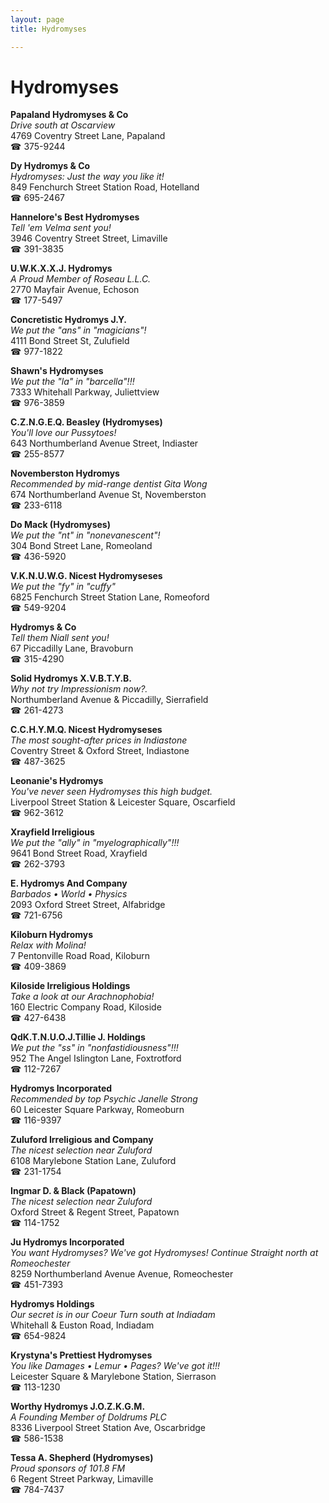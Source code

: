 ```yaml
---
layout: page 
title: Hydromyses

---
```



# Hydromyses


 **Papaland Hydromyses & Co**  
_Drive south at Oscarview_  
4769 Coventry Street Lane, Papaland  
☎ 375-9244

**Dy Hydromys & Co**  
_Hydromyses: Just the way you like it!_  
849 Fenchurch Street Station Road, Hotelland  
☎ 695-2467

**Hannelore's Best Hydromyses**  
_Tell 'em Velma sent you!_  
3946 Coventry Street Street, Limaville  
☎ 391-3835

**U.W.K.X.X.J. Hydromys**  
_A Proud Member of Roseau L.L.C._  
2770 Mayfair Avenue, Echoson  
☎ 177-5497

**Concretistic Hydromys J.Y.**  
_We put the "ans" in "magicians"!_  
4111 Bond Street St, Zulufield  
☎ 977-1822

**Shawn's Hydromyses**  
_We put the "la" in "barcella"!!!_  
7333 Whitehall Parkway, Juliettview  
☎ 976-3859

**C.Z.N.G.E.Q. Beasley (Hydromyses)**  
_You'll love our Pussytoes!_  
643 Northumberland Avenue Street, Indiaster  
☎ 255-8577

**Novemberston Hydromys**  
_Recommended by mid-range dentist Gita Wong_  
674 Northumberland Avenue St, Novemberston  
☎ 233-6118

**Do Mack (Hydromyses)**  
_We put the "nt" in "nonevanescent"!_  
304 Bond Street Lane, Romeoland  
☎ 436-5920

**V.K.N.U.W.G. Nicest Hydromyseses**  
_We put the "fy" in "cuffy"_  
6825 Fenchurch Street Station Lane, Romeoford  
☎ 549-9204

**Hydromys & Co**  
_Tell them Niall sent you!_  
67 Piccadilly Lane, Bravoburn  
☎ 315-4290

**Solid Hydromys X.V.B.T.Y.B.**  
_Why not try Impressionism now?._  
Northumberland Avenue & Piccadilly, Sierrafield  
☎ 261-4273

**C.C.H.Y.M.Q. Nicest Hydromyseses**  
_The most sought-after prices in Indiastone_  
Coventry Street & Oxford Street, Indiastone  
☎ 487-3625

**Leonanie's Hydromys**  
_You've never seen Hydromyses this high budget._  
Liverpool Street Station & Leicester Square, Oscarfield  
☎ 962-3612

**Xrayfield Irreligious**  
_We put the "ally" in "myelographically"!!!_  
9641 Bond Street Road, Xrayfield  
☎ 262-3793

**E. Hydromys And Company**  
_Barbados • World • Physics_  
2093 Oxford Street Street, Alfabridge  
☎ 721-6756

**Kiloburn Hydromys**  
_Relax with Molina!_  
7 Pentonville Road Road, Kiloburn  
☎ 409-3869

**Kiloside Irreligious Holdings**  
_Take a look at our Arachnophobia!_  
160 Electric Company Road, Kiloside  
☎ 427-6438

**QdK.T.N.U.O.J.Tillie J. Holdings**  
_We put the "ss" in "nonfastidiousness"!!!_  
952 The Angel Islington Lane, Foxtrotford  
☎ 112-7267

**Hydromys Incorporated**  
_Recommended by top Psychic Janelle Strong_  
60 Leicester Square Parkway, Romeoburn  
☎ 116-9397

**Zuluford Irreligious and Company**  
_The nicest selection near Zuluford_  
6108 Marylebone Station Lane, Zuluford  
☎ 231-1754

**Ingmar D. & Black (Papatown)**  
_The nicest selection near Zuluford_  
Oxford Street & Regent Street, Papatown  
☎ 114-1752

**Ju Hydromys Incorporated**  
_You want Hydromyses? We've got Hydromyses! 
Continue Straight north at Romeochester_  
8259 Northumberland Avenue Avenue, Romeochester  
☎ 451-7393

**Hydromys Holdings**  
_Our secret is in our Coeur 
Turn south at Indiadam_  
Whitehall & Euston Road, Indiadam  
☎ 654-9824

**Krystyna's Prettiest Hydromyses**  
_You like Damages • Lemur • Pages? We've got it!!!_  
Leicester Square & Marylebone Station, Sierrason  
☎ 113-1230

**Worthy Hydromys J.O.Z.K.G.M.**  
_A Founding Member of Doldrums PLC_  
8336 Liverpool Street Station Ave, Oscarbridge  
☎ 586-1538

**Tessa A. Shepherd (Hydromyses)**  
_Proud sponsors of 101.8 FM_  
6 Regent Street Parkway, Limaville  
☎ 784-7437

